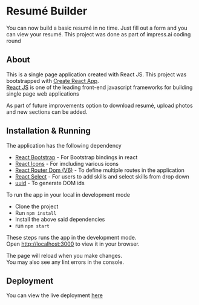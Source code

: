 # Resumé Builder

You can now build a basic resumé in no time. Just fill out a form and you can view your resumé.
This project was done as part of impress.ai coding round

## About

This is a single page application created with React JS.
This project was bootstrapped with [Create React App](https://github.com/facebook/create-react-app). \
[React JS](https://reactjs.org/) is one of the leading front-end javascript frameworks for building single page web applications

As part of future improvements option to download resumé, upload photos and new sections can be added.

## Installation & Running

The application has the following dependency

* [React Bootstrap](https://github.com/react-bootstrap/react-bootstrap) - For Bootstrap bindings in react
* [React Icons](https://github.com/react-icons/react-icons) - For imcluding various icons
* [React Router Dom (V6)](https://github.com/remix-run/react-router) - To define multiple routes in the application
* [React Select](https://github.com/jedwatson/react-select) - For users to add skills and select skills from drop down
* [uuid](https://github.com/uuidjs/uuid) - To generate DOM ids

To run the app in your local in development mode

* Clone the project
* Run `npm install`
* Install the above said dependencies
* run `npm start`

These steps runs the app in the development mode.\
Open [http://localhost:3000](http://localhost:3000) to view it in your browser.

The page will reload when you make changes.\
You may also see any lint errors in the console.

## Deployment
You can view the live deployment [here](https://edwincj.github.io/resume-builder)

